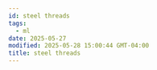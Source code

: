 ```yaml
---
id: steel threads
tags:
  - ml
date: 2025-05-27
modified: 2025-05-28 15:00:44 GMT-04:00
title: steel threads
---
```

